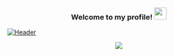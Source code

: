 <h3 align="center">
  Welcome to my profile!
  <img src="https://www.canva.com/design/DAEd3FNsr6M/AYZ095G9fgcDQe2xIEcR9g/watch?utm_content=DAEd3FNsr6M&utm_campaign=designshare&utm_medium=link&utm_source=sharebutton" width="28">
</h3>

[![Header](https://raw.githubusercontent.com/MartinHeinz/<OWNER>/<OWNER>/readme_header.png "Header")](https://www.canva.com/design/DAEd3FNsr6M/AYZ095G9fgcDQe2xIEcR9g/watch?utm_content=DAEd3FNsr6M&utm_campaign=designshare&utm_medium=link&utm_source=sharebutton)



<p align="center">
  <a href="https://github.com/DenverCoder1/readme-typing-svg"><img src="https://readme-typing-svg.herokuapp.com/?lines=Full-stack%20web%20and%20app%20developer;Self-taught%20UI%2FUX%20Designer;10%2B%20years%20of%20coding%20experience;Always%20learning%20new%20things&center=true&width=380&height=45"></a>
</p>
<!--
**KittyX29/KittyX29** is a ✨ _special_ ✨ repository because its `README.md` (this file) appears on your GitHub profile.

Here are some ideas to get you started:

- 🔭 I’m currently working on ...
- 🌱 I’m currently learning ...
- 👯 I’m looking to collaborate on ...
- 🤔 I’m looking for help with ...
- 💬 Ask me about ...
- 📫 How to reach me: ...
- 😄 Pronouns: ...
- ⚡ Fun fact: ...
-->
